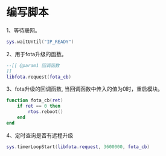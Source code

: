 # 编写脚本

1、等待联网。
```lua
sys.waitUntil("IP_READY")
```
2、用于fota升级的函数。
```lua
--[[ @param1 回调函数
]]
libfota.request(fota_cb)
```
3、fota升级的回调函数, 当回调函数中传入的值为0时，重启模块。
```lua
function fota_cb(ret)
    if ret == 0 then
        rtos.reboot()
    end
end
```
4、定时查询是否有远程升级

```lua
sys.timerLoopStart(libfota.request, 3600000, fota_cb)
```
